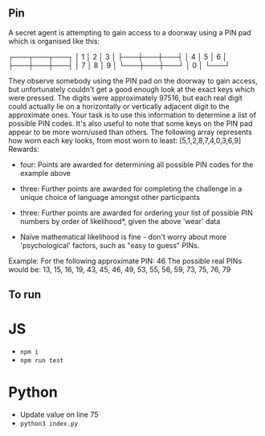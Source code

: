 ## Pin

A secret agent is attempting to gain access to a doorway using a PIN pad which is organised like this:

┌───┬───┬───┐
│ 1 │ 2 │ 3 │
├───┼───┼───┤
│ 4 │ 5 │ 6 │
├───┼───┼───┤
│ 7 │ 8 │ 9 │
└───┼───┼───┘
│ 0 │
└───┘

They observe somebody using the PIN pad on the doorway to gain access, but unfortunately couldn't get a good enough look at the exact keys which were pressed. The digits were approximately 97516, but each real digit could actually lie on a horizontally or vertically adjacent digit to the approximate ones. Your task is to use this information to determine a list of possible PIN codes.
It's also useful to note that some keys on the PIN pad appear to be more worn/used than others. The following array represents how worn each key looks, from most worn to least: [5,1,2,8,7,4,0,3,6,9]
Rewards:

- four: Points are awarded for determining all possible PIN codes for the example above
- three: Further points are awarded for completing the challenge in a unique choice of language amongst other participants
- three: Further points are awarded for ordering your list of possible PIN numbers by order of likelihood\*, given the above 'wear' data

- Naïve mathematical likelihood is fine - don't worry about more 'psychological' factors, such as "easy to guess" PINs.

Example:
For the following approximate PIN: 46
The possible real PINs would be: 13, 15, 16, 19, 43, 45, 46, 49, 53, 55, 56, 59, 73, 75, 76, 79

## To run

# JS

- `npm i`
- `npm run test`

# Python

- Update value on line 75
- `python3 index.py `
